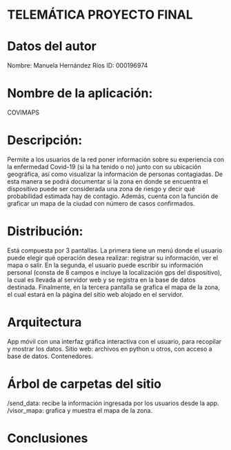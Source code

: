 # TELEMÁTICA PROYECTO FINAL

# Datos del autor
Nombre: Manuela Hernández Ríos
ID: 000196974
# Nombre de la aplicación:
COVIMAPS
# Descripción:
Permite a los usuarios de la red poner información sobre su experiencia con la enfermedad Covid-19 (si la ha tenido o no) junto con su ubicación geográfica, así como visualizar la información de personas contagiadas. De esta manera se podrá documentar si la zona en donde se encuentra el dispositivo puede ser considerada una zona de riesgo y decir qué probabilidad estimada hay de contagio. Además, cuenta con la función de graficar un mapa de la ciudad con número de casos confirmados. 
# Distribución:
Está compuesta por 3 pantallas. La primera tiene un menú donde el usuario puede elegir qué operación desea realizar: registrar su información, ver el mapa o salir. En la segunda, el usuario puede escribir su información personal (consta de 8 campos e incluye la localización gps del dispositivo), la cual es llevada al servidor web y se registra en la base de datos destinada. Finalmente, en la tercera pantalla se grafica el mapa de la zona, el cual estará en la página del sitio web alojado en el servidor. 
# Arquitectura
App móvil con una interfaz gráfica interactiva con el usuario, para recopilar y mostrar los datos.
Sitio web: archivos en python u otros, con acceso a base de datos.
Contenedores. 
# Árbol de carpetas del sitio
/send_data: recibe la información ingresada por los usuarios desde la app.
/visor_mapa: grafica y muestra el mapa de la zona.
# Conclusiones
